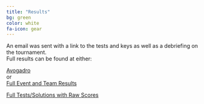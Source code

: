 ```yaml
---
title: "Results"
bg: green
color: white
fa-icon: gear
---
```


An email was sent with a link to the tests and keys as well as a debriefing on the tournament.  
Full results can be found at either:  

<a href="https://app.avogadro.ws/princetonuniversity/invite/" target="_blank"> Avogadro </a>  
or  
<a href="PUSO_FinalResults2017.pdf" target="_blank">Full Event and Team Results</a> 

<a href="https://www.dropbox.com/sh/1ty5q1157rd5uo0/AAD561wIEBSb728p0JcMy4rua?dl=0" target="_blank">Full Tests/Solutions with Raw Scores </a>